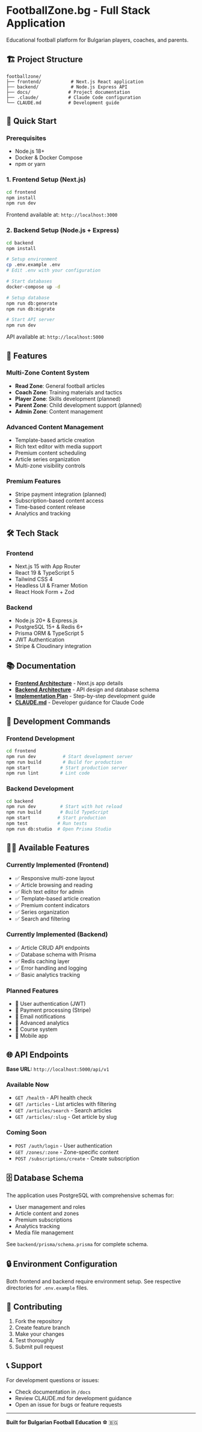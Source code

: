 # FootballZone.bg - Full Stack Application

Educational football platform for Bulgarian players, coaches, and parents.

## 🏗️ Project Structure

```
footballzone/
├── frontend/           # Next.js React application
├── backend/            # Node.js Express API
├── docs/              # Project documentation
├── .claude/           # Claude Code configuration
└── CLAUDE.md          # Development guide
```

## 🚀 Quick Start

### Prerequisites
- Node.js 18+
- Docker & Docker Compose
- npm or yarn

### 1. Frontend Setup (Next.js)
```bash
cd frontend
npm install
npm run dev
```
Frontend available at: `http://localhost:3000`

### 2. Backend Setup (Node.js + Express)
```bash
cd backend
npm install

# Setup environment
cp .env.example .env
# Edit .env with your configuration

# Start databases
docker-compose up -d

# Setup database
npm run db:generate
npm run db:migrate

# Start API server
npm run dev
```
API available at: `http://localhost:5000`

## 🎯 Features

### Multi-Zone Content System
- **Read Zone**: General football articles
- **Coach Zone**: Training materials and tactics
- **Player Zone**: Skills development (planned)
- **Parent Zone**: Child development support (planned)
- **Admin Zone**: Content management

### Advanced Content Management
- Template-based article creation
- Rich text editor with media support
- Premium content scheduling
- Article series organization
- Multi-zone visibility controls

### Premium Features
- Stripe payment integration (planned)
- Subscription-based content access
- Time-based content release
- Analytics and tracking

## 🛠️ Tech Stack

### Frontend
- Next.js 15 with App Router
- React 19 & TypeScript 5
- Tailwind CSS 4
- Headless UI & Framer Motion
- React Hook Form + Zod

### Backend
- Node.js 20+ & Express.js
- PostgreSQL 15+ & Redis 6+
- Prisma ORM & TypeScript 5
- JWT Authentication
- Stripe & Cloudinary integration

## 📚 Documentation

- **[Frontend Architecture](docs/README-ORIGINAL.md)** - Next.js app details
- **[Backend Architecture](docs/BACKEND_ARCHITECTURE.md)** - API design and database schema
- **[Implementation Plan](docs/BACKEND_IMPLEMENTATION_PLAN.md)** - Step-by-step development guide
- **[CLAUDE.md](CLAUDE.md)** - Developer guidance for Claude Code

## 🚀 Development Commands

### Frontend Development
```bash
cd frontend
npm run dev          # Start development server
npm run build        # Build for production
npm start           # Start production server
npm run lint        # Lint code
```

### Backend Development
```bash
cd backend
npm run dev         # Start with hot reload
npm run build       # Build TypeScript
npm start          # Start production
npm test           # Run tests
npm run db:studio  # Open Prisma Studio
```

## 🏃‍♂️ Available Features

### Currently Implemented (Frontend)
- ✅ Responsive multi-zone layout
- ✅ Article browsing and reading
- ✅ Rich text editor for admin
- ✅ Template-based article creation
- ✅ Premium content indicators
- ✅ Series organization
- ✅ Search and filtering

### Currently Implemented (Backend)
- ✅ Article CRUD API endpoints
- ✅ Database schema with Prisma
- ✅ Redis caching layer
- ✅ Error handling and logging
- ✅ Basic analytics tracking

### Planned Features
- 🔲 User authentication (JWT)
- 🔲 Payment processing (Stripe)
- 🔲 Email notifications
- 🔲 Advanced analytics
- 🔲 Course system
- 🔲 Mobile app

## 🌐 API Endpoints

**Base URL:** `http://localhost:5000/api/v1`

### Available Now
- `GET /health` - API health check
- `GET /articles` - List articles with filtering
- `GET /articles/search` - Search articles
- `GET /articles/:slug` - Get article by slug

### Coming Soon
- `POST /auth/login` - User authentication
- `GET /zones/:zone` - Zone-specific content
- `POST /subscriptions/create` - Create subscription

## 🗄️ Database Schema

The application uses PostgreSQL with comprehensive schemas for:
- User management and roles
- Article content and zones
- Premium subscriptions
- Analytics tracking
- Media file management

See `backend/prisma/schema.prisma` for complete schema.

## 🔒 Environment Configuration

Both frontend and backend require environment setup. See respective directories for `.env.example` files.

## 🤝 Contributing

1. Fork the repository
2. Create feature branch
3. Make your changes
4. Test thoroughly
5. Submit pull request

## 📞 Support

For development questions or issues:
- Check documentation in `/docs`
- Review CLAUDE.md for development guidance
- Open an issue for bugs or feature requests

---

**Built for Bulgarian Football Education** ⚽ 🇧🇬